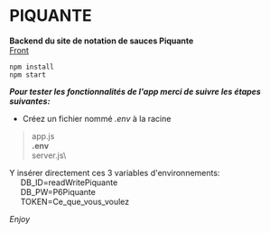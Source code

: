 # PIQUANTE
**Backend du site de notation de sauces Piquante**\
[Front](https://github.com/OpenClassrooms-Student-Center/dwj-projet6)

```
npm install
npm start
```
***Pour tester les fonctionnalités de l'app merci de suivre les étapes suivantes:***
- Créez un fichier nommé *.env* à la racine
> app.js\
> **.env**\
> server.js\

Y insérer directement ces 3 variables d'environnements:\
&nbsp;&nbsp;&nbsp;&nbsp;&nbsp;DB_ID=readWritePiquante\
&nbsp;&nbsp;&nbsp;&nbsp;&nbsp;DB_PW=P6Piquante\
&nbsp;&nbsp;&nbsp;&nbsp;&nbsp;TOKEN=Ce_que_vous_voulez

*Enjoy*
